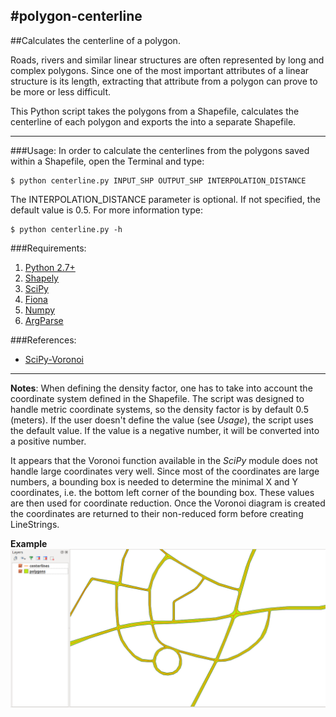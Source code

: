 #polygon-centerline
------------------
##Calculates the centerline of a polygon.

Roads, rivers and similar linear structures are often represented by long and complex polygons. Since one of the most important attributes of a linear structure is its length, extracting that attribute from a polygon can prove to be more or less difficult.

This Python script takes the polygons from a Shapefile, calculates the centerline of each polygon and exports the into a separate Shapefile.

------------------

###Usage:
In order to calculate the centerlines from the polygons saved within a Shapefile, open the Terminal and type:
```
$ python centerline.py INPUT_SHP OUTPUT_SHP INTERPOLATION_DISTANCE
```
The INTERPOLATION_DISTANCE parameter is optional. If not specified, the default value is 0.5. For more information type:
```
$ python centerline.py -h
```

###Requirements:
1. [Python 2.7+](https://www.python.org/download/releases/2.7/)
2. [Shapely](https://pypi.python.org/pypi/Shapely)
3. [SciPy](http://www.scipy.org/)
4. [Fiona](https://pypi.python.org/pypi/Fiona/)
5. [Numpy](http://www.scipy.org/)
6. [ArgParse](https://docs.python.org/2.7/library/argparse.html)

###References:
* [SciPy-Voronoi](http://docs.scipy.org/doc/scipy/reference/tutorial/spatial.html#voronoi-diagrams)

------------------

**Notes**:
When defining the density factor, one has to take into account the coordinate system defined in the Shapefile. The script was designed to handle metric coordinate systems, so the density factor is by default 0.5 (meters). If the user doesn't define the value (see *Usage*), the script uses the default value. If the value is a negative number, it will be converted into a positive number.

It appears that the Voronoi function available in the *SciPy* module does not handle large coordinates very well. Since most of the coordinates are large numbers, a bounding box is needed to determine the minimal X and Y coordinates, i.e. the bottom left corner of the bounding box. These values are then used for coordinate reduction. Once the Voronoi diagram is created the coordinates are returned to their non-reduced form before creating LineStrings.

**Example**
![Screenshot](Screenshot.png)